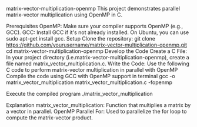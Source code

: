 matrix-vector-multiplication-openmp
This project demonstrates parallel matrix-vector multiplication using OpenMP in C.

Prerequisites
OpenMP: Make sure your compiler supports OpenMP (e.g., GCC).
GCC: Install GCC if it's not already installed. On Ubuntu, you can use sudo apt-get install gcc.
Setup
Clone the repository:
git clone https://github.com/yourusername/matrix-vector-multiplication-openmp.git
cd matrix-vector-multiplication-openmp
Develop the Code
Create a C File: In your project directory (i.e.matrix-vector-multiplication-openmp), create a file named matrix_vector_multiplication.c.
Write the Code: Use the following C code to perform matrix-vector multiplication in parallel with OpenMP
Compile the code using GCC with OpenMP support in terminal
gcc -o matrix_vector_multiplication matrix_vector_multiplication.c -fopenmp

Execute the compiled program
./matrix_vector_multiplication

Explanation
matrix_vector_multiplication: Function that multiplies a matrix by a vector in parallel.
OpenMP Parallel For: Used to parallelize the for loop to compute the matrix-vector product.
